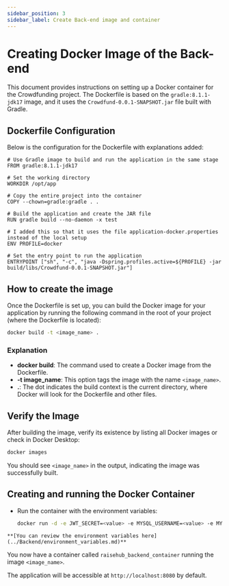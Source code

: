 ```yaml
---
sidebar_position: 3
sidebar_label: Create Back-end image and container
---
```


# Creating Docker Image of the Back-end

This document provides instructions on setting up a Docker container for the Crowdfunding project. The Dockerfile is based on the `gradle:8.1.1-jdk17` image, and it uses the `Crowdfund-0.0.1-SNAPSHOT.jar` file built with Gradle.

## Dockerfile Configuration

Below is the configuration for the Dockerfile with explanations added:

```dockerfile, title="Dockerfile"
# Use Gradle image to build and run the application in the same stage
FROM gradle:8.1.1-jdk17

# Set the working directory
WORKDIR /opt/app

# Copy the entire project into the container
COPY --chown=gradle:gradle . .

# Build the application and create the JAR file
RUN gradle build --no-daemon -x test

# I added this so that it uses the file application-docker.properties instead of the local setup
ENV PROFILE=docker

# Set the entry point to run the application
ENTRYPOINT ["sh", "-c", "java -Dspring.profiles.active=${PROFILE} -jar build/libs/Crowdfund-0.0.1-SNAPSHOT.jar"]
```

## How to create the image

Once the Dockerfile is set up, you can build the Docker image for your application by running the following command in the root of your project (where the Dockerfile is located):

```bash
docker build -t <image_name> .
```

### Explanation
- **docker build**: The command used to create a Docker image from the Dockerfile.
- **-t image_name**: This option tags the image with the name `<image_name>`.
- **.**: The dot indicates the build context is the current directory, where Docker will look for the Dockerfile and other files.

## Verify the Image

After building the image, verify its existence by listing all Docker images or check in Docker Desktop:

```bash
docker images
```

You should see `<image_name>` in the output, indicating the image was successfully built.

## Creating and running the Docker Container

   - Run the container with the environment variables:
     ```bash
     docker run -d -e JWT_SECRET=<value> -e MYSQL_USERNAME=<value> -e MYSQL_PASSWORD=<value> --name raisehub_backend_container -p 8080:8080 <image_name>
     ```

    **[You can review the environment variables here](../Backend/environment_variables.md)**

You now have a container called `raisehub_backend_container` running the image `<image_name>`.
    
The application will be accessible at `http://localhost:8080` by default.